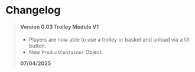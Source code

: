 # Changelog

> #### Version 0.03 Trolley Module V1
> - Players are now able to use a trolley or basket and unload via a UI button.
> - New `ProductContainer` Object.
>
> **07/04/2025**


